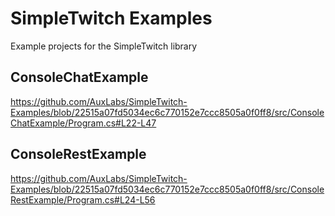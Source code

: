 # SimpleTwitch Examples
Example projects for the SimpleTwitch library

## ConsoleChatExample
https://github.com/AuxLabs/SimpleTwitch-Examples/blob/22515a07fd5034ec6c770152e7ccc8505a0f0ff8/src/ConsoleChatExample/Program.cs#L22-L47

## ConsoleRestExample
https://github.com/AuxLabs/SimpleTwitch-Examples/blob/22515a07fd5034ec6c770152e7ccc8505a0f0ff8/src/ConsoleRestExample/Program.cs#L24-L56

